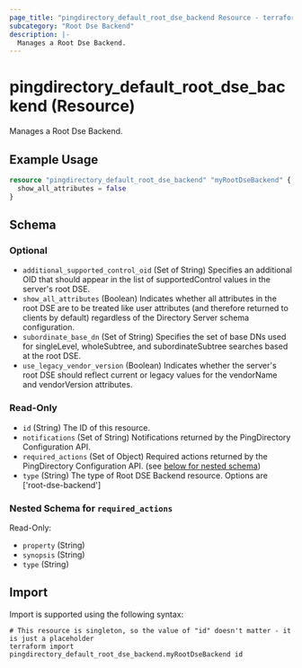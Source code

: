 ```yaml
---
page_title: "pingdirectory_default_root_dse_backend Resource - terraform-provider-pingdirectory"
subcategory: "Root Dse Backend"
description: |-
  Manages a Root Dse Backend.
---
```


# pingdirectory_default_root_dse_backend (Resource)

Manages a Root Dse Backend.

## Example Usage

```terraform
resource "pingdirectory_default_root_dse_backend" "myRootDseBackend" {
  show_all_attributes = false
}
```

<!-- schema generated by tfplugindocs -->
## Schema

### Optional

- `additional_supported_control_oid` (Set of String) Specifies an additional OID that should appear in the list of supportedControl values in the server's root DSE.
- `show_all_attributes` (Boolean) Indicates whether all attributes in the root DSE are to be treated like user attributes (and therefore returned to clients by default) regardless of the Directory Server schema configuration.
- `subordinate_base_dn` (Set of String) Specifies the set of base DNs used for singleLevel, wholeSubtree, and subordinateSubtree searches based at the root DSE.
- `use_legacy_vendor_version` (Boolean) Indicates whether the server's root DSE should reflect current or legacy values for the vendorName and vendorVersion attributes.

### Read-Only

- `id` (String) The ID of this resource.
- `notifications` (Set of String) Notifications returned by the PingDirectory Configuration API.
- `required_actions` (Set of Object) Required actions returned by the PingDirectory Configuration API. (see [below for nested schema](#nestedatt--required_actions))
- `type` (String) The type of Root DSE Backend resource. Options are ['root-dse-backend']

<a id="nestedatt--required_actions"></a>
### Nested Schema for `required_actions`

Read-Only:

- `property` (String)
- `synopsis` (String)
- `type` (String)

## Import

Import is supported using the following syntax:

```shell
# This resource is singleton, so the value of "id" doesn't matter - it is just a placeholder
terraform import pingdirectory_default_root_dse_backend.myRootDseBackend id
```

